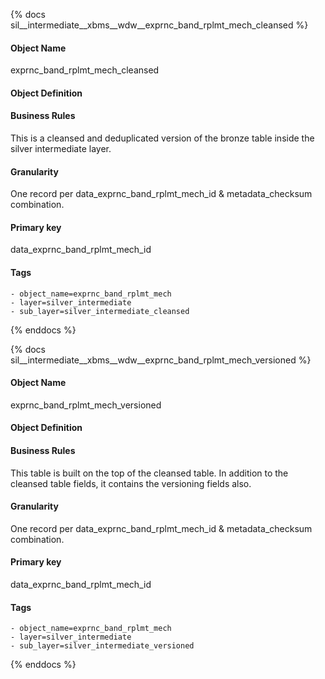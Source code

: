 {% docs sil__intermediate__xbms__wdw__exprnc_band_rplmt_mech_cleansed %}

#### Object Name
exprnc_band_rplmt_mech_cleansed

#### Object Definition


#### Business Rules
This is a cleansed and deduplicated version of the bronze table inside the silver intermediate layer.

#### Granularity
One record per data_exprnc_band_rplmt_mech_id & metadata_checksum combination.

#### Primary key
data_exprnc_band_rplmt_mech_id

#### Tags
    - object_name=exprnc_band_rplmt_mech
    - layer=silver_intermediate
    - sub_layer=silver_intermediate_cleansed

{% enddocs %}

{% docs sil__intermediate__xbms__wdw__exprnc_band_rplmt_mech_versioned %}

#### Object Name
exprnc_band_rplmt_mech_versioned

#### Object Definition


#### Business Rules
This table is built on the top of the cleansed table. In addition to the cleansed table fields, it contains the versioning fields also.

#### Granularity
One record per data_exprnc_band_rplmt_mech_id & metadata_checksum combination.

#### Primary key
data_exprnc_band_rplmt_mech_id

#### Tags
    - object_name=exprnc_band_rplmt_mech
    - layer=silver_intermediate
    - sub_layer=silver_intermediate_versioned

{% enddocs %}